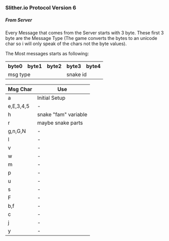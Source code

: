 ### Slither.io Protocol Version 6

##### From Server

Every Message that comes from the Server starts with 3 byte. These first 3 byte are the Message Type (The game converts the bytes to an unicode char so i will only speak of the chars not the byte values).

The Most messages starts as following:

<table>
  <tr>
    <th>byte0</th>
     <th>byte1</th>
     <th>byte2</th>
     <th>byte3</th>
     <th>byte4</th>
   </tr>
   <tr>
     <td colspan="3">msg type</td>
     <td colspan="2">snake id</td>
   </tr>
 </table>
 
 
 
|Msg Char|Use            |
|--------|---------------|
| a      | Initial Setup |
|e,E,3,4,5| -        |
|h       |snake "fam" variable|
|r       |maybe snake parts|
|g,n,G,N | -              |
|l       | -|
|v|-|
|w|-|
|m|-|
|p|-|
|u|-|
|s|-|
|F|-|
|b,f|-|
|c|-|
|j|-|
|y|-|
